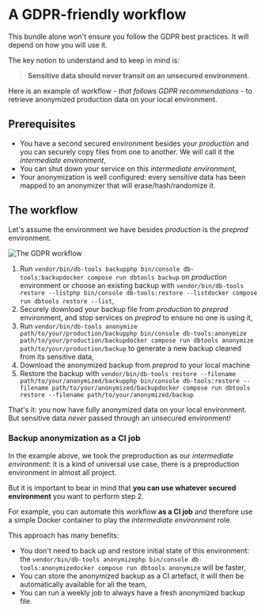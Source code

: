 
# A GDPR-friendly workflow

This bundle alone won't ensure you follow the GDPR best practices.
It will depend on how you will use it.

The key notion to understand and to keep in mind is:

> **Sensitive data should never transit on an unsecured environment**.

Here is an example of workflow - *that follows GDPR recommendations* - to retrieve anonymized
production data on your local environment.

## Prerequisites

* You have a second secured environment besides your *production*
  and you can securely copy files from one to another. We will call
  it the *intermediate environment*,
* You can shut down your service on this *intermediate environment*,
* Your anonymization is well configured: every sensitive data has been
  mapped to an anonymizer that will erase/hash/randomize it.

## The workflow

Let's assume the environment we have besides *production* is the *preprod* environment.

![The GDPR workflow](/gdpr-workflow.gif)

1. Run <span db-tools-flavor="standalone">`vendor/bin/db-tools backup`</span><span db-tools-flavor="symfony">`php bin/console db-tools:backup`</span><span db-tools-flavor="docker">`docker compose run dbtools backup`</span> on *production* environment or
   choose an existing backup with <span db-tools-flavor="standalone">`vendor/bin/db-tools restore --list`</span><span db-tools-flavor="symfony">`php bin/console db-tools:restore --list`</span><span db-tools-flavor="docker">`docker compose run dbtools restore --list`</span>,
2. Securely download your backup file from *production* to *preprod* environment,
   and stop services on *preprod* to ensure no one is using it,
3. Run <span db-tools-flavor="standalone">`vendor/bin/db-tools anonymize path/to/your/production/backup`</span><span db-tools-flavor="symfony">`php bin/console db-tools:anonymize path/to/your/production/backup`</span><span db-tools-flavor="docker">`docker compose run dbtools anonymize path/to/your/production/backup`</span> to generate
   a new backup cleaned from its sensitive data,
4. Download the anonymized backup from *preprod* to your local machine
5. Restore the backup with <span db-tools-flavor="standalone">`vendor/bin/db-tools restore --filename path/to/your/anonymized/backup`</span><span db-tools-flavor="symfony">`php bin/console db-tools:restore --filename path/to/your/anonymized/backup`</span><span db-tools-flavor="docker">`docker compose run dbtools restore --filename path/to/your/anonymized/backup`</span>

That's it: you now have fully anonymized data on your local environment. But sensitive
data *never* passed through an unsecured environment!

### Backup anonymization as a CI job

In the example above, we took the preproduction as our *intermediate environment*: it is a kind
of universal use case, there is a preproduction environment in almost all project.

But it is important to bear in mind that **you can use whatever secured environment** you want to perform
step 2.

For example, you can automate this workflow **as a CI job** and therefore use a simple Docker container
to play the *intermediate environment* role.

This approach has many benefits:
* You don't need to back up and restore initial state of this environment:
  the <span db-tools-flavor="standalone">`vendor/bin/db-tools anonymize`</span><span db-tools-flavor="symfony">`php bin/console db-tools:anonymize`</span><span db-tools-flavor="docker">`docker compose run dbtools anonymize`</span>
  will be faster,
* You can store the anonymized backup as a CI artefact, it will then be automatically available for
  all the team,
* You can run a weekly job to always have a fresh anonymized backup file.

